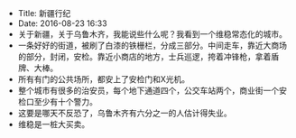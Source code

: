 - Title: 新疆行纪
- Date: 2016-08-23 16:33
- 关于新疆，关于乌鲁木齐，我能说些什么呢？我看到一个维稳常态化的城市。
- 一条好好的街道，被刷了白漆的铁栅栏，分成三部分。中间走车，靠近大商场的部分，封闭，安检。靠近小商店的地方，士兵巡逻，挎着冲锋枪，拿着盾牌、大棒。
- 所有有门的公共场所，都安上了安检门和X光机。
- 整个城市有很多的治安员，每个地下通道四个，公交车站两个，商业街一个安检口至少有十个警力。
- 这要是哪天不反恐了，乌鲁木齐有六分之一的人估计得失业。
- 维稳是一桩大买卖。
